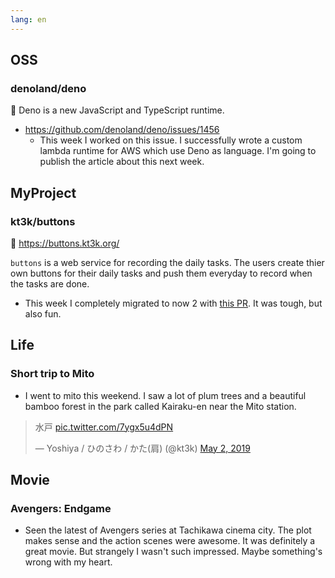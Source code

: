```yaml
---
lang: en
---
```


## OSS

### denoland/deno

🦕 Deno is a new JavaScript and TypeScript runtime.

- https://github.com/denoland/deno/issues/1456
  - This week I worked on this issue. I successfully wrote a custom lambda
    runtime for AWS which use Deno as language. I'm going to publish the article
    about this next week.

## MyProject

### kt3k/buttons

🌱 https://buttons.kt3k.org/

`buttons` is a web service for recording the daily tasks. The users create thier
own buttons for their daily tasks and push them everyday to record when the
tasks are done.

- This week I completely migrated to now 2 with
  [this PR](https://github.com/kt3k/buttons/pull/31). It was tough, but also
  fun.

## Life

### Short trip to Mito

- I went to mito this weekend. I saw a lot of plum trees and a beautiful bamboo
  forest in the park called Kairaku-en near the Mito station.

<blockquote class="twitter-tweet"><p lang="ja" dir="ltr">水戸 <a href="https://t.co/7ygx5u4dPN">pic.twitter.com/7ygx5u4dPN</a></p>&mdash; Yoshiya / ひのさわ / かた(肩) (@kt3k) <a href="https://twitter.com/kt3k/status/1123950549345370113?ref_src=twsrc%5Etfw">May 2, 2019</a></blockquote> <script async src="https://platform.twitter.com/widgets.js" charset="utf-8"></script>

## Movie

### Avengers: Endgame

- Seen the latest of Avengers series at Tachikawa cinema city. The plot makes
  sense and the action scenes were awesome. It was definitely a great movie. But
  strangely I wasn't such impressed. Maybe something's wrong with my heart.
